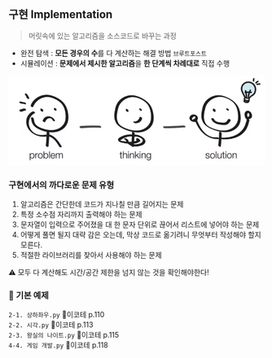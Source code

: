 ## 구현 Implementation

> 머릿속에 있는 알고리즘을 소스코드로 바꾸는 과정

- 완전 탐색 : **모든 경우의 수**를 다 계산하는 해결 방법 `브루트포스트`
- 시뮬레이션 : **문제에서 제시한 알고리즘**을 **한 단계씩 차례대로** 직접 수행

![img.png](img.png)

###
### 구현에서의 까다로운 문제 유형
1) 알고리즘은 간단한데 코드가 지나칠 만큼 길어지는 문제
2) 특정 소수점 자리까지 출력해야 하는 문제
3) 문자열이 입력으로 주어졌을 대 한 문자 단위로 끊어서 리스트에 넣어야 하는 문제
4) 어떻게 풀면 될지 대략 감은 오는데, 막상 코드로 옮기려니 무엇부터 작성해야 할지 모른다.
5) 적절한 라이브러리를 찾아서 사용해야 하는 문제 

⚠️ 모두 다 계산해도 시간/공간 제한을 넘지 않는 것을 확인해야한다!


###
### 🐯 기본 예제
`2-1. 상하좌우.py` 📖이코테 p.110 \
`2-2. 시각.py` 📖이코테 p.113 \
`2-3. 왕실의 나이트.py` 📖이코테 p.115 \
`4-4. 게임 개발.py` 📖이코테 p.118
